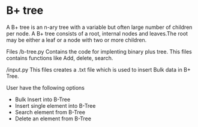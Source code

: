 # B+ tree

A B+ tree is an n-ary tree with a variable but often large number of children per node. A B+ tree consists of a root, internal nodes and leaves.The root may be either a leaf or a node with two or more children.

Files
 /b-tree.py
  Contains the code for implenting binary plus tree.
  This files contains functions like Add, delete, search.
  
 /input.py
  This files creates a .txt file which is used to insert Bulk data in B+ Tree.
 

User have the following options 
* Bulk Insert into B-Tree 
* Insert single element into B-Tree
* Search element from B-Tree
* Delete an element from B-Tree


